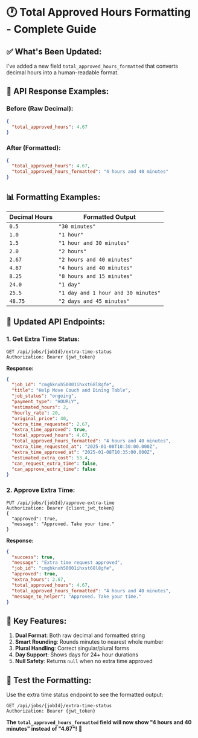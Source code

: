 # 🕐 Total Approved Hours Formatting - Complete Guide

## ✅ **What's Been Updated:**

I've added a new field `total_approved_hours_formatted` that converts decimal hours into a human-readable format.

## 🎯 **API Response Examples:**

### **Before (Raw Decimal):**
```json
{
  "total_approved_hours": 4.67
}
```

### **After (Formatted):**
```json
{
  "total_approved_hours": 4.67,
  "total_approved_hours_formatted": "4 hours and 40 minutes"
}
```

## 📊 **Formatting Examples:**

| Decimal Hours | Formatted Output |
|---------------|------------------|
| `0.5` | `"30 minutes"` |
| `1.0` | `"1 hour"` |
| `1.5` | `"1 hour and 30 minutes"` |
| `2.0` | `"2 hours"` |
| `2.67` | `"2 hours and 40 minutes"` |
| `4.67` | `"4 hours and 40 minutes"` |
| `8.25` | `"8 hours and 15 minutes"` |
| `24.0` | `"1 day"` |
| `25.5` | `"1 day and 1 hour and 30 minutes"` |
| `48.75` | `"2 days and 45 minutes"` |

## 🚀 **Updated API Endpoints:**

### **1. Get Extra Time Status:**
```http
GET /api/jobs/{jobId}/extra-time-status
Authorization: Bearer {jwt_token}
```

**Response:**
```json
{
  "job_id": "cmghknxh50001ihxst68l8gfe",
  "title": "Help Move Couch and Dining Table",
  "job_status": "ongoing",
  "payment_type": "HOURLY",
  "estimated_hours": 2,
  "hourly_rate": 20,
  "original_price": 40,
  "extra_time_requested": 2.67,
  "extra_time_approved": true,
  "total_approved_hours": 4.67,
  "total_approved_hours_formatted": "4 hours and 40 minutes",
  "extra_time_requested_at": "2025-01-08T10:30:00.000Z",
  "extra_time_approved_at": "2025-01-08T10:35:00.000Z",
  "estimated_extra_cost": 53.4,
  "can_request_extra_time": false,
  "can_approve_extra_time": false
}
```

### **2. Approve Extra Time:**
```http
PUT /api/jobs/{jobId}/approve-extra-time
Authorization: Bearer {client_jwt_token}
{
  "approved": true,
  "message": "Approved. Take your time."
}
```

**Response:**
```json
{
  "success": true,
  "message": "Extra time request approved",
  "job_id": "cmghknxh50001ihxst68l8gfe",
  "approved": true,
  "extra_hours": 2.67,
  "total_approved_hours": 4.67,
  "total_approved_hours_formatted": "4 hours and 40 minutes",
  "message_to_helper": "Approved. Take your time."
}
```

## 🎯 **Key Features:**

1. **Dual Format**: Both raw decimal and formatted string
2. **Smart Rounding**: Rounds minutes to nearest whole number
3. **Plural Handling**: Correct singular/plural forms
4. **Day Support**: Shows days for 24+ hour durations
5. **Null Safety**: Returns `null` when no extra time approved

## 🧪 **Test the Formatting:**

Use the extra time status endpoint to see the formatted output:

```http
GET /api/jobs/{jobId}/extra-time-status
Authorization: Bearer {jwt_token}
```

**The `total_approved_hours_formatted` field will now show "4 hours and 40 minutes" instead of "4.67"!** 🎉
